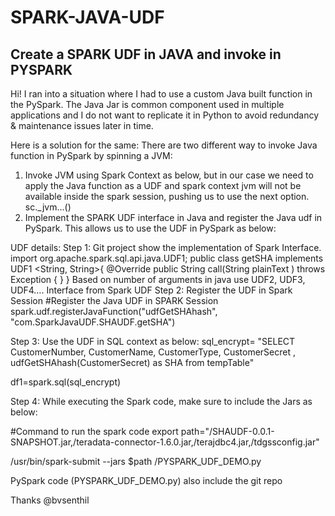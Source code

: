 # SPARK-JAVA-UDF

## Create a SPARK UDF in JAVA and invoke in PYSPARK

 
Hi! I ran into a situation where I had to use a custom Java built function in the PySpark. The Java Jar is common component used in multiple applications and I do not want to replicate it in Python to avoid redundancy & maintenance issues later in time.


Here is a solution for the same: 
There are two different way to invoke Java function in PySpark by spinning a JVM:
1.	Invoke JVM using Spark Context as below, but in our case we need to apply the Java function as a UDF and spark context jvm will not be available inside the spark session, pushing us to use the next option. 
sc._jvm.<java  package>.<Java class>.<method>(<arguments>)
2.	Implement the SPARK UDF interface in Java and register the Java udf in PySpark. This allows us to use the UDF in PySpark as below: 

UDF details:
Step 1: 
Git project show the implementation of Spark Interface. 
import org.apache.spark.sql.api.java.UDF1;
public class getSHA implements UDF1 <String, String>{
	@Override
	public String call(String plainText ) throws Exception {
<custom functionality> 
		}
}
Based on number of arguments in java use UDF2, UDF3, UDF4…. Interface from Spark UDF 
Step 2:
	Register the UDF in Spark Session
#Register the Java UDF in SPARK Session
spark.udf.registerJavaFunction("udfGetSHAhash", "com.SparkJavaUDF.SHAUDF.getSHA")

Step 3:
Use the UDF in SQL context as below:
sql_encrypt= "SELECT CustomerNumber, CustomerName, CustomerType, CustomerSecret , udfGetSHAhash(CustomerSecret) as SHA from tempTable" 

df1=spark.sql(sql_encrypt) 

Step 4:
While executing the Spark code, make sure to include the Jars as below: 

#Command to run the spark code
export path="<jarpath>/SHAUDF-0.0.1-SNAPSHOT.jar,<jarpath>/teradata-connector-1.6.0.jar,<jarpath>/terajdbc4.jar,<jarpath>/tdgssconfig.jar"

/usr/bin/spark-submit --jars  $path <path>/PYSPARK_UDF_DEMO.py

PySpark code (PYSPARK_UDF_DEMO.py) also include the git repo 

Thanks @bvsenthil 

